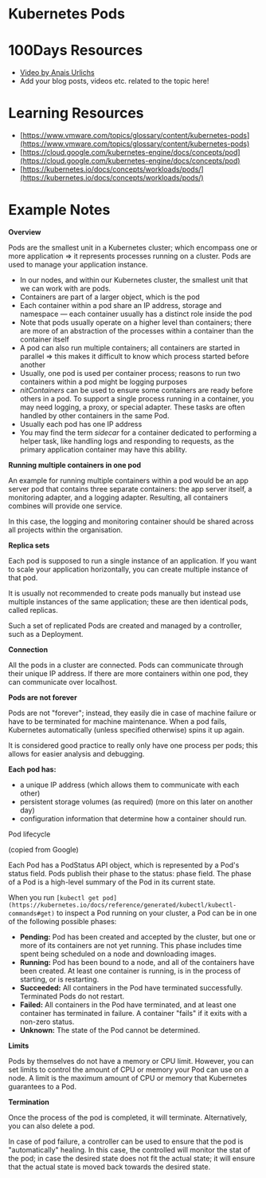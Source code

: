 # Kubernetes Pods 

# 100Days Resources
* [Video by Anais Urlichs](https://youtu.be/oqWgMc9yYcc)
* Add your blog posts, videos etc. related to the topic here!

# Learning Resources

- [https://www.vmware.com/topics/glossary/content/kubernetes-pods](https://www.vmware.com/topics/glossary/content/kubernetes-pods)
- [https://cloud.google.com/kubernetes-engine/docs/concepts/pod](https://cloud.google.com/kubernetes-engine/docs/concepts/pod)
- [https://kubernetes.io/docs/concepts/workloads/pods/](https://kubernetes.io/docs/concepts/workloads/pods/)

# Example Notes

**Overview**

Pods are the smallest unit in a Kubernetes cluster; which encompass one or more application ⇒ it represents processes running on a cluster. Pods are used to manage your application instance.

- In our nodes, and within our Kubernetes cluster, the smallest unit that we can work with are pods.
- Containers are part of a larger object, which is the pod
- Each container within a pod share an IP address, storage and namespace — each container usually has a distinct role inside the pod
- Note that pods usually operate on a higher level than containers; there are more of an abstraction of the processes within a container than the container itself
- A pod can also run multiple containers; all containers are started in parallel ⇒ this makes it difficult to know which process started before another
- Usually, one pod is used per container process; reasons to run two containers within a pod might be logging purposes
- *nitContainers* can be used to ensure some 
containers are ready before others in a pod. To support a single process
 running in a container, you may need logging, a proxy, or special 
adapter. These tasks are often handled by other containers in the same 
Pod.
- Usually each pod has one IP address
- You may find the term *sidecar* for a container dedicated to 
performing a helper task, like handling logs and responding to requests,
 as the primary application container may have this ability.

**Running multiple containers in one pod**

An example for running multiple containers within a pod would be an app server pod that contains three separate containers: the app server itself, a monitoring adapter, and a logging adapter. Resulting, all containers combines will provide one service.

In this case, the logging and monitoring container should be shared across all projects within the organisation.

**Replica sets**

Each pod is supposed to run a single instance of an application. If you want to scale your application horizontally, you can create multiple instance of that pod.

It is usually not recommended to create pods manually but instead use multiple instances of the same application; these are then identical pods, called replicas.

Such a set of replicated Pods are created and managed by a controller, such as a Deployment.

**Connection**

All the pods in a cluster are connected. Pods can communicate through their unique IP address. If there are more containers within one pod, they can communicate over localhost.

**Pods are not forever**

Pods are not "forever"; instead, they easily die in case of machine failure or have to be terminated for machine maintenance. When a pod fails, Kubernetes automatically (unless specified otherwise) spins it up again. 

It is considered good practice to really only have one process per pods; this allows for easier analysis and debugging.

**Each pod has:**

- a unique IP address (which allows them to communicate with each other)
- persistent storage volumes (as required) (more on this later on another day)
- configuration information that determine how a container should run.

Pod lifecycle

(copied from Google)

Each Pod has a PodStatus API object, which is represented by a Pod's status field. Pods publish their phase to the status: phase field. The phase of a Pod is a high-level summary of the Pod in its current state.

When you run
`[kubectl get pod](https://kubernetes.io/docs/reference/generated/kubectl/kubectl-commands#get)` 
to inspect a Pod running on your cluster, a Pod can be in one of the following
possible phases:

- **Pending:** Pod has been created and accepted by the cluster, but one or more
of its containers are not yet running. This phase includes time spent being
scheduled on a node and downloading images.
- **Running:** Pod has been bound to a node, and all of the containers have been
created. At least one container is running, is in the process of starting, or
is restarting.
- **Succeeded:** All containers in the Pod have terminated successfully.
Terminated Pods do not restart.
- **Failed:** All containers in the Pod have terminated, and at least one
container has terminated in failure. A container "fails" if it exits with a
non-zero status.
- **Unknown:** The state of the Pod cannot be determined.

**Limits**

Pods by themselves do not have a memory or CPU limit. However, you can set limits to control the amount of CPU or memory your Pod can use on a node. A limit is the maximum amount of CPU or memory that Kubernetes guarantees to a Pod.

**Termination**

Once the process of the pod is completed, it will terminate. Alternatively, you can also delete a pod.

In case of pod failure, a controller can be used to ensure that the pod is "automatically" healing. In this case, the controlled will monitor the stat of the pod; in case the desired state does not fit the actual state; it will ensure that the actual state is moved back towards the desired state.